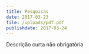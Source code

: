```yaml
---
title: Pesquisas
date: 2017-03-23
file: /uploads/pdf.pdf
publishdate: 2017-03-24
---
```

Descrição curta não obrigatória

